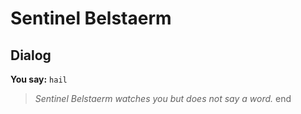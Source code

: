 # Sentinel Belstaerm
## Dialog

**You say:** `hail`



>*Sentinel Belstaerm watches you but does not say a word.*
end
